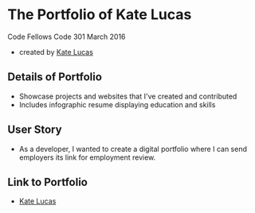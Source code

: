 # The Portfolio of Kate Lucas
Code Fellows Code 301 March 2016
* created by [Kate Lucas](https://github.com/katepaulino)

## Details of Portfolio
  - Showcase projects and websites that I've created and contributed
  - Includes infographic resume displaying education and skills

## User Story
 - As a developer, I wanted to create a digital portfolio where I can send employers its link for employment review.

## Link to Portfolio
  - [Kate Lucas](https://katelucas.herokuapp.com)
